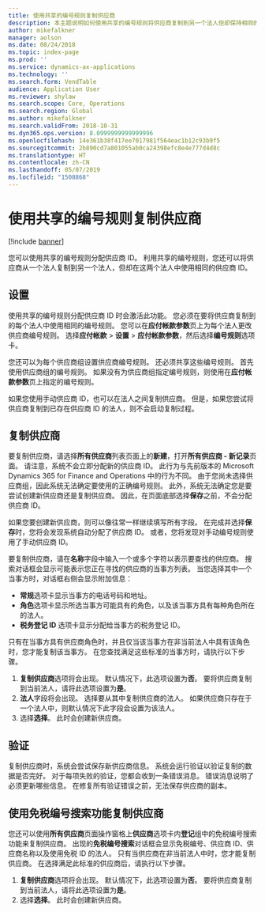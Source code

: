 ```yaml
---
title: 使用共享的编号规则复制供应商
description: 本主题说明如何使用共享的编号规则将供应商复制到另一个法人但却保持相同的供应商 ID。
author: mikefalkner
manager: aolson
ms.date: 08/24/2018
ms.topic: index-page
ms.prod: ''
ms.service: dynamics-ax-applications
ms.technology: ''
ms.search.form: VendTable
audience: Application User
ms.reviewer: shylaw
ms.search.scope: Core, Operations
ms.search.region: Global
ms.author: mikefalkner
ms.search.validFrom: 2018-10-31
ms.dyn365.ops.version: 8.0999999999999996
ms.openlocfilehash: 14e361b38f417ee7017981f564eac1b12c93b9f5
ms.sourcegitcommit: 2b890cd7a801055ab0ca24398efc8e4e777d4d8c
ms.translationtype: HT
ms.contentlocale: zh-CN
ms.lasthandoff: 05/07/2019
ms.locfileid: "1508868"
---
```

# <a name="copy-vendors-by-using-shared-number-sequences"></a>使用共享的编号规则复制供应商

[!include [banner](../includes/banner.md)]

您可以使用共享的编号规则分配供应商 ID。 利用共享的编号规则，您还可以将供应商从一个法人复制到另一个法人，但却在这两个法人中使用相同的供应商 ID。

## <a name="setup"></a>设置

使用共享的编号规则分配供应商 ID 时会激活此功能。 您必须在要将供应商复制到的每个法人中使用相同的编号规则。 您可以在**应付帐款参数**页上为每个法人更改供应商编号规则。 选择**应付帐款** \> **设置** \> **应付帐款参数**，然后选择**编号规则**选项卡。

您还可以为每个供应商组设置供应商编号规则。 还必须共享这些编号规则。 首先使用供应商组的编号规则。 如果没有为供应商组指定编号规则，则使用在**应付帐款参数**页上指定的编号规则。

如果您使用手动供应商 ID，也可以在法人之间复制供应商。 但是，如果您尝试将供应商复制到已存在供应商 ID 的法人，则不会启动复制过程。

## <a name="copy-a-vendor"></a>复制供应商

要复制供应商，请选择**所有供应商**列表页面上的**新建**，打开**所有供应商 - 新记录**页面。 请注意，系统不会立即分配新的供应商 ID。 此行为与先前版本的 Microsoft Dynamics 365 for Finance and Operations 中的行为不同。 由于您尚未选择供应商组，因此系统无法确定要使用的正确编号规则。 此外，系统无法确定您是要尝试创建新供应商还是复制供应商。 因此，在页面底部选择**保存**之前，不会分配供应商 ID。

如果您要创建新供应商，则可以像往常一样继续填写所有字段。 在完成并选择**保存**时，您将会发现系统自动分配了供应商 ID。 或者，您将发现对手动编号规则使用了手动供应商 ID。

要复制供应商，请在**名称**字段中输入一个或多个字符以表示要查找的供应商。 搜索对话框会显示可能表示您正在寻找的供应商的当事方列表。 当您选择其中一个当事方时，对话框右侧会显示附加信息：

- **常规**选项卡显示当事方的电话号码和地址。
- **角色**选项卡显示所选当事方可能具有的角色，以及该当事方具有每种角色所在的法人。
- **税务登记 ID** 选项卡显示分配给当事方的税务登记 ID。

只有在当事方具有供应商角色时，并且仅当该当事方在非当前法人中具有该角色时，您才能复制该当事方。 在您查找满足这些标准的当事方时，请执行以下步骤。

1. **复制供应商**选项将会出现。 默认情况下，此选项设置为**否**。 要将供应商复制到当前法人，请将此选项设置为**是**。 
2. **法人**字段将会出现。 选择要从其中复制供应商的法人。 如果供应商只存在于一个法人中，则默认情况下此字段会设置为该法人。
3. 选择**选择**。 此时会创建新供应商。

## <a name="validation"></a>验证

复制供应商时，系统会尝试保存新供应商信息。 系统会运行验证以验证复制的数据是否完好。 对于每项失败的验证，您都会收到一条错误消息。 错误消息说明了必须更新哪些信息。 在修复所有验证错误之前，无法保存供应商的副本。

## <a name="copy-a-vendor-by-using-the-tax-exempt-number-search-feature"></a>使用免税编号搜索功能复制供应商

您还可以使用**所有供应商**页面操作窗格上**供应商**选项卡内**登记**组中的免税编号搜索功能来复制供应商。  出现的**免税编号搜索**对话框会显示免税编号、供应商 ID、供应商名称以及使用免税 ID 的法人。 只有当供应商在非当前法人中时，您才能复制供应商。 在选择满足此标准的供应商后，请执行以下步骤。

1. **复制供应商**选项将会出现。 默认情况下，此选项设置为**否**。 要将供应商复制到当前法人，请将此选项设置为**是**。
2. 选择**选择**。 此时会创建新供应商。
